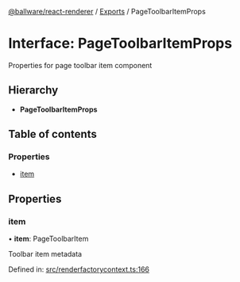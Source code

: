 [@ballware/react-renderer](../README.md) / [Exports](../modules.md) / PageToolbarItemProps

# Interface: PageToolbarItemProps

Properties for page toolbar item component

## Hierarchy

* **PageToolbarItemProps**

## Table of contents

### Properties

- [item](pagetoolbaritemprops.md#item)

## Properties

### item

• **item**: PageToolbarItem

Toolbar item metadata

Defined in: [src/renderfactorycontext.ts:166](https://github.com/frankball/ballware-react-renderer/blob/69adedb/src/renderfactorycontext.ts#L166)
